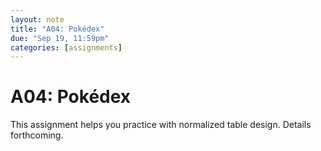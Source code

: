 ```yaml
---
layout: note
title: "A04: Pokédex"
due: "Sep 19, 11:59pm"
categories: [assignments]
---
```


# A04: Pokédex

This assignment helps you practice with normalized table design. Details forthcoming.


